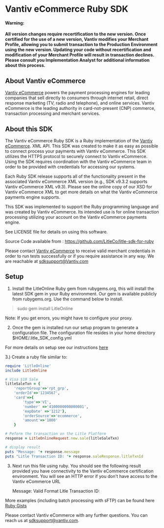 Vantiv eCommerce Ruby SDK
=====================
#### Warning:
#### All version changes require recertification to the new version. Once certified for the use of a new version, Vantiv modifies your Merchant Profile, allowing you to submit transaction to the Production Environment using the new version. Updating your code without recertification and modification of your Merchant Profile will result in transaction declines. Please consult you Implementation Analyst for additional information about this process.
About Vantiv eCommerce
------------
[Vantiv eCommerce](http://www.vantiv.com) powers the payment processing engines for leading companies that sell directly to consumers through  internet retail, direct response marketing (TV, radio and telephone), and online services. Vantiv eCommerce is the leading authority in card-not-present (CNP) commerce, transaction processing and merchant services.


About this SDK
--------------
The Vantiv eCommerce Ruby SDK is a Ruby implementation of the [Vantiv eCommerce](http://www.vantiv.com). XML API. This SDK was created to make it as easy as possible to connect process your payments with Vantiv eCommerce. This SDK utilizes  the HTTPS protocol to securely connect to Vantiv eCommerce. Using the SDK requires coordination with the Vantiv eCommerce team in order to be provided with credentials for accessing our systems.

Each Ruby SDK release supports all of the functionality present in the associated Vantiv eCommerce XML version (e.g., SDK v9.3.2 supports Vantiv eCommerce XML v9.3). Please see the online copy of our XSD for Vantiv eCommerce XML to get more details on what the Vantiv eCommerce payments engine supports.

This SDK was implemented to support the Ruby programming language and was created by Vantiv eCommerce. Its intended use is for online transaction processing utilizing your account on the Vantiv eCommerce payments engine.

See LICENSE file for details on using this software.

Source Code available from : https://github.com/LitleCo/litle-sdk-for-ruby

Please contact [Vantiv eCommerce](http://www.vantiv.com) to receive valid merchant credentials in order to run tests successfully or if you require assistance in any way.  We are reachable at sdksupport@Vantiv.com

Setup
-----

1) Install the LitleOnline Ruby gem from rubygems.org, this will install the latest SDK gem in your Ruby environment.
Our gem is available publicly from rubygems.org.  Use the command below to install.

>sudo gem install LitleOnline

Note: If you get errors, you might have to configure your proxy.

2) Once the gem is installed run our setup program to generate a configuration file.  The configuration file resides in your home directory
$HOME/.litle_SDK_config.yml

For more details on setup see our instructions [here](https://github.com/LitleCo/litle-sdk-for-ruby/blob/master/SETUP.md)

3.) Create a ruby file similar to:  

```ruby
require 'LitleOnline'
include LitleOnline

# Visa $10 Sale
litleSaleTxn = {
    'reportGroup'=>'rpt_grp',
    'orderId'=>'1234567',
    'card'=>{
        'type'=>'VI',
        'number' =>'4100000000000001',
        'expDate' =>'1212'},
        'orderSource'=>'ecommerce',
        'amount'=>'1000'
    }

# Peform the transaction on the Litle Platform
response = LitleOnlineRequest.new.sale(litleSaleTxn)

# display result
puts "Message: "+ response.message
puts "Litle Transaction ID: "+ response.saleResponse.litleTxnId
```

3) Next run this file using ruby. You should see the following result provided you have connectivity to the Vantiv eCommerce certification environment.  You will see an HTTP error if you don't have access to the Vantiv eCommerce URL

    Message: Valid Format
    Litle Transaction ID: <your-numeric-litle-txn-id>
 
More examples (including batch processing with sFTP) can be found here [Ruby Gists](https://gist.github.com/litleSDK)

Please contact Vantiv eCommerce with any further questions. You can reach us at sdksupport@vantiv.com.
